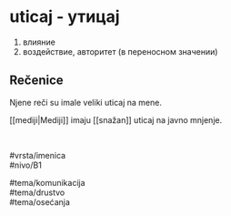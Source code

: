 # uticaj - утицај

1. влияние
2. воздействие, авторитет (в переносном значении)

## Rečenice

Njene reči su imale veliki uticaj na mene.

[[mediji|Mediji]] imaju [[snažan]] uticaj na javno mnjenje.

<br>

#vrsta/imenica  
#nivo/B1  

#tema/komunikacija  
#tema/drustvo  
#tema/osećanja  
